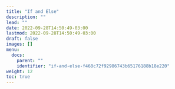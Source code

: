 ```yaml
---
title: "If and Else"
description: ""
lead: ""
date: 2022-09-28T14:50:49-03:00
lastmod: 2022-09-28T14:50:49-03:00
draft: false
images: []
menu:
  docs:
    parent: ""
    identifier: "if-and-else-f468c72f92986743b65176188b18e220"
weight: 12
toc: true
---
```

